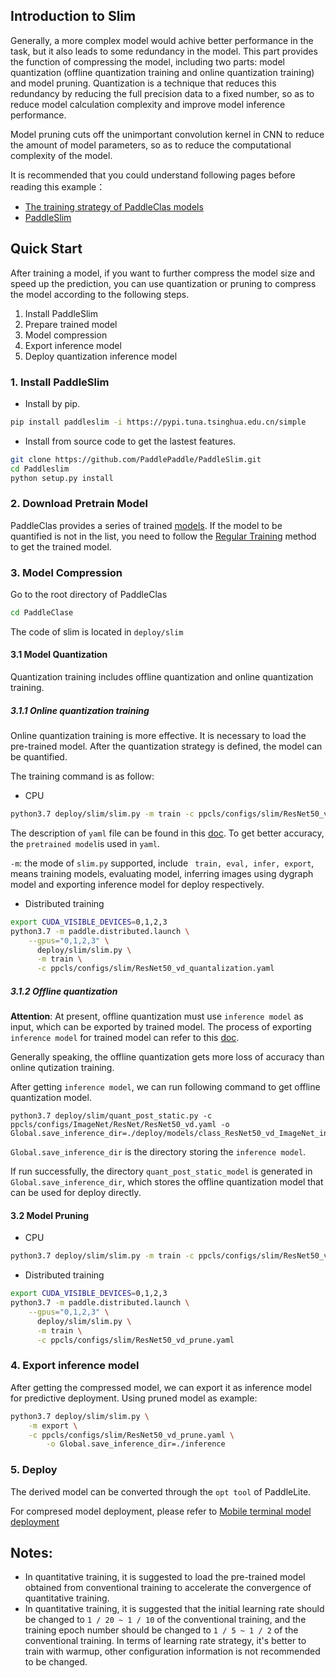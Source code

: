 
## Introduction to Slim

Generally, a more complex model would achive better performance in the task, but it also leads to some redundancy in the model.  This part provides the function of compressing the model, including two parts: model quantization (offline quantization training and online quantization training) and model pruning.
Quantization is a technique that reduces this redundancy by reducing the full precision data to a fixed number, so as to reduce model calculation complexity and improve model inference performance.

Model pruning cuts off the unimportant convolution kernel in CNN to reduce  the amount of model parameters, so as to reduce the computational  complexity of the model.

It is recommended that you could understand following pages before reading this example：
- [The training strategy of PaddleClas models](../../docs/en/tutorials/getting_started_en.md)
- [PaddleSlim](https://github.com/PaddlePaddle/PaddleSlim)

## Quick Start
 After training a model, if you want to further compress the model size and  speed up the prediction, you can use quantization or pruning to compress the model according to the following steps.

1. Install PaddleSlim
2. Prepare trained model
3. Model compression
4. Export inference model
5. Deploy quantization inference model


### 1. Install PaddleSlim

* Install by pip.

```bash
pip install paddleslim -i https://pypi.tuna.tsinghua.edu.cn/simple
```

* Install from source code to get the lastest features.

```bash
git clone https://github.com/PaddlePaddle/PaddleSlim.git
cd Paddleslim
python setup.py install
```


### 2. Download Pretrain Model
PaddleClas provides a series of trained [models](../../docs/en/models/models_intro_en.md).
If the model to be quantified is not in the list, you need to follow the [Regular Training](../../docs/en/tutorials/getting_started_en.md) method to get the trained model.

### 3. Model Compression

Go to the root directory of PaddleClas

```bash
cd PaddleClase
```

The code of slim is located in `deploy/slim`

#### 3.1 Model Quantization

Quantization training includes offline quantization  and online quantization training.

##### 3.1.1 Online quantization training

Online quantization training is more effective. It is necessary to load the pre-trained model.
After the quantization strategy is defined, the model can be quantified.

The training command is as follow:

* CPU

```bash
python3.7 deploy/slim/slim.py -m train -c ppcls/configs/slim/ResNet50_vd_quantalization.yaml -o Global.device=cpu
```

The description of `yaml` file can be found  in this [doc](../../docs/en/tutorials/config_en.md). To get better accuracy, the `pretrained model`is used in `yaml`.

`-m`: the mode of `slim.py` supported, include ` train, eval, infer, export`, means training models, evaluating model, inferring images using dygraph model and exporting inference model for deploy respectively.

* Distributed training

```bash
export CUDA_VISIBLE_DEVICES=0,1,2,3
python3.7 -m paddle.distributed.launch \
    --gpus="0,1,2,3" \
      deploy/slim/slim.py \
      -m train \
      -c ppcls/configs/slim/ResNet50_vd_quantalization.yaml
```

##### 3.1.2 Offline quantization

**Attention**:  At present, offline quantization must use `inference model` as input, which can be exported by trained model.  The process of exporting `inference model` for trained model can refer to this [doc](../../docs/en/inference.md).

Generally speaking, the offline quantization gets more loss of accuracy than online qutization training.

After getting `inference model`, we can run following command to get offline quantization model.

```
python3.7 deploy/slim/quant_post_static.py -c ppcls/configs/ImageNet/ResNet/ResNet50_vd.yaml -o Global.save_inference_dir=./deploy/models/class_ResNet50_vd_ImageNet_infer
```

`Global.save_inference_dir` is the directory storing the `inference model`.

If run successfully, the directory `quant_post_static_model` is generated in `Global.save_inference_dir`, which stores the offline quantization model that can be used for deploy directly.

#### 3.2 Model Pruning

- CPU

```bash
python3.7 deploy/slim/slim.py -m train -c ppcls/configs/slim/ResNet50_vd_prune.yaml -o Global.device=cpu
```

- Distributed training

```bash
export CUDA_VISIBLE_DEVICES=0,1,2,3
python3.7 -m paddle.distributed.launch \
    --gpus="0,1,2,3" \
      deploy/slim/slim.py \
      -m train \
      -c ppcls/configs/slim/ResNet50_vd_prune.yaml
```



### 4. Export inference model

After getting the compressed model, we can export it as inference model for predictive deployment. Using pruned model as example:

```bash
python3.7 deploy/slim/slim.py \
    -m export \
    -c ppcls/configs/slim/ResNet50_vd_prune.yaml \
        -o Global.save_inference_dir=./inference
```

### 5. Deploy
The derived model can be converted through the `opt tool` of PaddleLite.

For compresed model deployment, please refer to [Mobile terminal model deployment](../lite/readme_en.md)

## Notes:

* In quantitative training, it is suggested to load the pre-trained model obtained from conventional training to accelerate the convergence of quantitative training.
* In quantitative training, it is suggested that the initial learning rate should be changed to `1 / 20 ~ 1 / 10` of the conventional training, and the training epoch number should be changed to `1 / 5 ~ 1 / 2` of the conventional training. In terms of learning rate strategy, it's better to train with warmup, other configuration information is not recommended to be changed.
